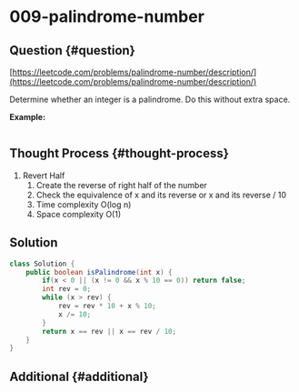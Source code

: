 # 009-palindrome-number

## Question {#question}

[https://leetcode.com/problems/palindrome-number/description/](https://leetcode.com/problems/palindrome-number/description/)

Determine whether an integer is a palindrome. Do this without extra space.

**Example:**

```text

```

## Thought Process {#thought-process}

1. Revert Half
   1. Create the reverse of right half of the number
   2. Check the equivalence of x and its reverse or x and its reverse / 10
   3. Time complexity O\(log n\)
   4. Space complexity O\(1\)

## Solution

```java
class Solution {
    public boolean isPalindrome(int x) {
        if(x < 0 || (x != 0 && x % 10 == 0)) return false;
        int rev = 0;
        while (x > rev) {
            rev = rev * 10 + x % 10;
            x /= 10;
        }
        return x == rev || x == rev / 10;
    }
}
```

## Additional {#additional}

